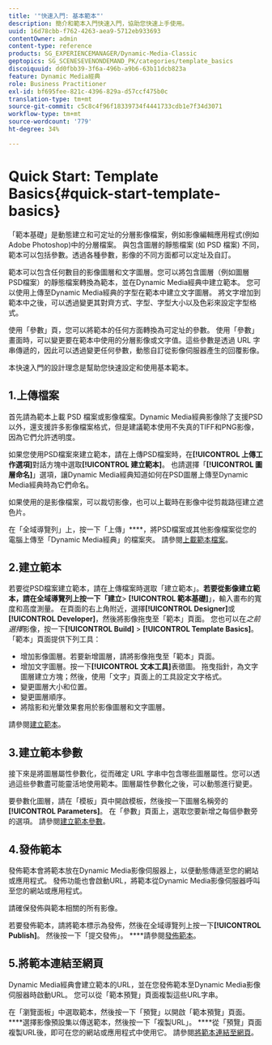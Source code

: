 ```yaml
---
title: '"快速入門: 基本範本"'
description: 簡介和範本入門快速入門，協助您快速上手使用。
uuid: 16d78cbb-f762-4263-aea9-5712eb933693
contentOwner: admin
content-type: reference
products: SG_EXPERIENCEMANAGER/Dynamic-Media-Classic
geptopics: SG_SCENESEVENONDEMAND_PK/categories/template_basics
discoiquuid: dd0fbb39-3f6a-496b-a9b6-63b11dcb823a
feature: Dynamic Media經典
role: Business Practitioner
exl-id: bf695fee-821c-4396-829a-d57ccf475b0c
translation-type: tm+mt
source-git-commit: c5c8c4f96f18339734f4441733cdb1e7f34d3071
workflow-type: tm+mt
source-wordcount: '779'
ht-degree: 34%

---
```


# Quick Start: Template Basics{#quick-start-template-basics}

「範本基礎」是動態建立和可定址的分層影像檔案，例如影像編輯應用程式(例如Adobe Photoshop)中的分層檔案。 與包含圖層的靜態檔案 (如 PSD 檔案) 不同，範本可以包括參數。透過各種參數，影像的不同方面都可以定址及自訂。

範本可以包含任何數目的影像圖層和文字圖層。您可以將包含圖層（例如圖層PSD檔案）的靜態檔案轉換為範本，並在Dynamic Media經典中建立範本。 您可以使用上傳至Dynamic Media經典的字型在範本中建立文字圖層。 將文字增加到範本中之後，可以透過變更其對齊方式、字型、字型大小以及色彩來設定字型格式。

使用「參數」頁，您可以將範本的任何方面轉換為可定址的參數。 使用「參數」畫面時，可以變更要在範本中使用的分層影像或文字值。這些參數是透過 URL 字串傳遞的，因此可以透過變更任何參數，動態自訂從影像伺服器產生的回覆影像。

本快速入門的設計理念是幫助您快速設定和使用基本範本。

## 1.上傳檔案

首先請為範本上載 PSD 檔案或影像檔案。Dynamic Media經典影像除了支援PSD以外，還支援許多影像檔案格式，但是建議範本使用不失真的TIFF和PNG影像，因為它們允許透明度。

如果您使用PSD檔案來建立範本，請在上傳PSD檔案時，在&#x200B;**[!UICONTROL 上傳工作選項]**&#x200B;對話方塊中選取&#x200B;**[!UICONTROL 建立範本]**。 也請選擇「**[!UICONTROL 圖層命名]**」選項，讓Dynamic Media經典知道如何在PSD圖層上傳至Dynamic Media經典時為它們命名。

如果使用的是影像檔案，可以裁切影像，也可以上載時在影像中從剪裁路徑建立遮色片。

在「全域導覽列」上，按一下「上傳」****，將PSD檔案或其他影像檔案從您的電腦上傳至「Dynamic Media經典」的檔案夾。 請參閱[上載範本檔案](uploading-template-files.md#uploading_template_files)。

## 2.建立範本

若要從PSD檔案建立範本，請在上傳檔案時選取「建立範本」。 ****&#x200B;若要從影像建立範本，請在全域導覽列上按一下「建立&#x200B;**** > **[!UICONTROL 範本基礎]**」，輸入畫布的寬度和高度測量。 在頁面的右上角附近，選擇&#x200B;**[!UICONTROL Designer]**&#x200B;或&#x200B;**[!UICONTROL Developer]**，然後將影像拖曳至「範本」頁面。 您也可以在&#x200B;*之前選擇*&#x200B;影像，按一下&#x200B;**[!UICONTROL Build]** > **[!UICONTROL Template Basics]**。 「範本」頁面提供下列工具：

* 增加影像圖層。若要新增圖層，請將影像拖曳至「範本」頁面。
* 增加文字圖層。按一下&#x200B;**[!UICONTROL 文本工具]**&#x200B;表徵圖。 拖曳指針，為文字圖層建立方塊；然後，使用「文字」頁面上的工具設定文字格式。
* 變更圖層大小和位置。
* 變更圖層順序。
* 將陰影和光暈效果套用於影像圖層和文字圖層。

請參閱[建立範本](creating-template.md#creating_a_template)。

## 3.建立範本參數

接下來是將圖層屬性參數化，從而確定 URL 字串中包含哪些圖層屬性。您可以透過這些參數盡可能靈活地使用範本。圖層屬性參數化之後，可以動態進行變更。

要參數化圖層，請在「模板」頁中開啟模板，然後按一下圖層名稱旁的&#x200B;**[!UICONTROL Parameters]**。 在「參數」頁面上，選取您要新增之每個參數旁的選項。 請參閱[建立範本參數](creating-template-parameters.md#creating_template_parameters)。

## 4.發佈範本

發佈範本會將範本放在Dynamic Media影像伺服器上，以便動態傳遞至您的網站或應用程式。 發佈功能也會啟動URL，將範本從Dynamic Media影像伺服器呼叫至您的網站或應用程式。

請確保發佈與範本相關的所有影像。

若要發佈範本，請將範本標示為發佈，然後在全域導覽列上按一下&#x200B;**[!UICONTROL Publish]**。 然後按一下「提交發佈」。 ****&#x200B;請參閱[發佈範本](publishing-templates.md#publishing_templates)。

## 5.將範本連結至網頁

Dynamic Media經典會建立範本的URL，並在您發佈範本至Dynamic Media影像伺服器時啟動URL。 您可以從「範本預覽」頁面複製這些URL字串。

在「瀏覽面板」中選取範本，然後按一下「預覽」以開啟「範本預覽」頁面。 ****&#x200B;選擇影像預設集以傳送範本，然後按一下「複製URL」。 ****&#x200B;從「預覽」頁面複製URL後，即可在您的網站或應用程式中使用它。 請參閱[將範本連結至網頁](linking-template-web-page.md#linking_a_template_to_a_web_page)。
